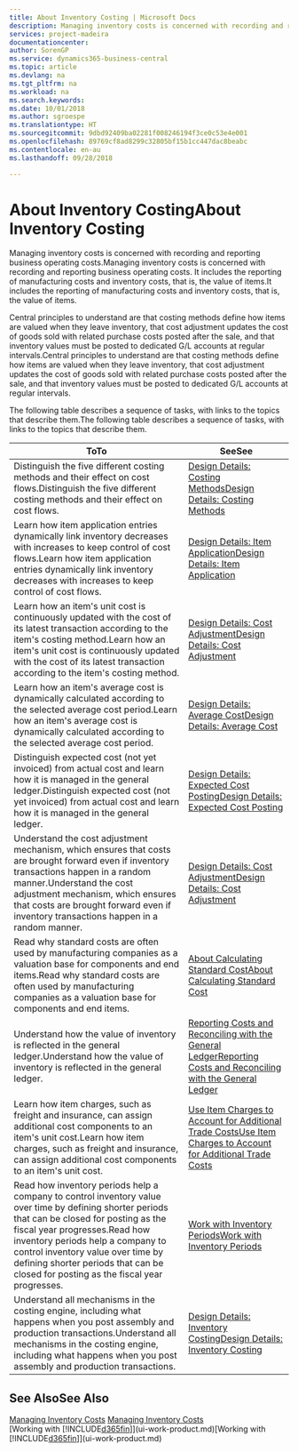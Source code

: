 ```yaml
---
title: About Inventory Costing | Microsoft Docs
description: Managing inventory costs is concerned with recording and reporting business operating costs. It includes the reporting of manufacturing costs and inventory costs, that is, the value of items.
services: project-madeira
documentationcenter: 
author: SorenGP
ms.service: dynamics365-business-central
ms.topic: article
ms.devlang: na
ms.tgt_pltfrm: na
ms.workload: na
ms.search.keywords: 
ms.date: 10/01/2018
ms.author: sgroespe
ms.translationtype: HT
ms.sourcegitcommit: 9dbd92409ba02281f008246194f3ce0c53e4e001
ms.openlocfilehash: 89769cf8ad8299c32805bf15b1cc447dac8beabc
ms.contentlocale: en-au
ms.lasthandoff: 09/28/2018

---
```

# <a name="about-inventory-costing"></a><span data-ttu-id="1ed45-104">About Inventory Costing</span><span class="sxs-lookup"><span data-stu-id="1ed45-104">About Inventory Costing</span></span>
<span data-ttu-id="1ed45-105">Managing inventory costs is concerned with recording and reporting business operating costs.</span><span class="sxs-lookup"><span data-stu-id="1ed45-105">Managing inventory costs is concerned with recording and reporting business operating costs.</span></span> <span data-ttu-id="1ed45-106">It includes the reporting of manufacturing costs and inventory costs, that is, the value of items.</span><span class="sxs-lookup"><span data-stu-id="1ed45-106">It includes the reporting of manufacturing costs and inventory costs, that is, the value of items.</span></span>  

 <span data-ttu-id="1ed45-107">Central principles to understand are that costing methods define how items are valued when they leave inventory, that cost adjustment updates the cost of goods sold with related purchase costs posted after the sale, and that inventory values must be posted to dedicated G/L accounts at regular intervals.</span><span class="sxs-lookup"><span data-stu-id="1ed45-107">Central principles to understand are that costing methods define how items are valued when they leave inventory, that cost adjustment updates the cost of goods sold with related purchase costs posted after the sale, and that inventory values must be posted to dedicated G/L accounts at regular intervals.</span></span>  

 <span data-ttu-id="1ed45-108">The following table describes a sequence of tasks, with links to the topics that describe them.</span><span class="sxs-lookup"><span data-stu-id="1ed45-108">The following table describes a sequence of tasks, with links to the topics that describe them.</span></span>   

|<span data-ttu-id="1ed45-109">**To**</span><span class="sxs-lookup"><span data-stu-id="1ed45-109">**To**</span></span>|<span data-ttu-id="1ed45-110">**See**</span><span class="sxs-lookup"><span data-stu-id="1ed45-110">**See**</span></span>|  
|------------|-------------|  
|<span data-ttu-id="1ed45-111">Distinguish the five different costing methods and their effect on cost flows.</span><span class="sxs-lookup"><span data-stu-id="1ed45-111">Distinguish the five different costing methods and their effect on cost flows.</span></span>|[<span data-ttu-id="1ed45-112">Design Details: Costing Methods</span><span class="sxs-lookup"><span data-stu-id="1ed45-112">Design Details: Costing Methods</span></span>](design-details-costing-methods.md)|  
|<span data-ttu-id="1ed45-113">Learn how item application entries dynamically link inventory decreases with increases to keep control of cost flows.</span><span class="sxs-lookup"><span data-stu-id="1ed45-113">Learn how item application entries dynamically link inventory decreases with increases to keep control of cost flows.</span></span>|[<span data-ttu-id="1ed45-114">Design Details: Item Application</span><span class="sxs-lookup"><span data-stu-id="1ed45-114">Design Details: Item Application</span></span>](design-details-item-application.md)|  
|<span data-ttu-id="1ed45-115">Learn how an item's unit cost is continuously updated with the cost of its latest transaction according to the item's costing method.</span><span class="sxs-lookup"><span data-stu-id="1ed45-115">Learn how an item's unit cost is continuously updated with the cost of its latest transaction according to the item's costing method.</span></span>|[<span data-ttu-id="1ed45-116">Design Details: Cost Adjustment</span><span class="sxs-lookup"><span data-stu-id="1ed45-116">Design Details: Cost Adjustment</span></span>](design-details-cost-adjustment.md)|  
|<span data-ttu-id="1ed45-117">Learn how an item's average cost is dynamically calculated according to the selected average cost period.</span><span class="sxs-lookup"><span data-stu-id="1ed45-117">Learn how an item's average cost is dynamically calculated according to the selected average cost period.</span></span>|[<span data-ttu-id="1ed45-118">Design Details: Average Cost</span><span class="sxs-lookup"><span data-stu-id="1ed45-118">Design Details: Average Cost</span></span>](design-details-average-cost.md)|  
|<span data-ttu-id="1ed45-119">Distinguish expected cost (not yet invoiced) from actual cost and learn how it is managed in the general ledger.</span><span class="sxs-lookup"><span data-stu-id="1ed45-119">Distinguish expected cost (not yet invoiced) from actual cost and learn how it is managed in the general ledger.</span></span>|[<span data-ttu-id="1ed45-120">Design Details: Expected Cost Posting</span><span class="sxs-lookup"><span data-stu-id="1ed45-120">Design Details: Expected Cost Posting</span></span>](design-details-expected-cost-posting.md)|  
|<span data-ttu-id="1ed45-121">Understand the cost adjustment mechanism, which ensures that costs are brought forward even if inventory transactions happen in a random manner.</span><span class="sxs-lookup"><span data-stu-id="1ed45-121">Understand the cost adjustment mechanism, which ensures that costs are brought forward even if inventory transactions happen in a random manner.</span></span>|[<span data-ttu-id="1ed45-122">Design Details: Cost Adjustment</span><span class="sxs-lookup"><span data-stu-id="1ed45-122">Design Details: Cost Adjustment</span></span>](design-details-cost-adjustment.md)|  
|<span data-ttu-id="1ed45-123">Read why standard costs are often used by manufacturing companies as a valuation base for components and end items.</span><span class="sxs-lookup"><span data-stu-id="1ed45-123">Read why standard costs are often used by manufacturing companies as a valuation base for components and end items.</span></span>|[<span data-ttu-id="1ed45-124">About Calculating Standard Cost</span><span class="sxs-lookup"><span data-stu-id="1ed45-124">About Calculating Standard Cost</span></span>](finance-about-calculating-standard-cost.md)|  
|<span data-ttu-id="1ed45-125">Understand how the value of inventory is reflected in the general ledger.</span><span class="sxs-lookup"><span data-stu-id="1ed45-125">Understand how the value of inventory is reflected in the general ledger.</span></span>|[<span data-ttu-id="1ed45-126">Reporting Costs and Reconciling with the General Ledger</span><span class="sxs-lookup"><span data-stu-id="1ed45-126">Reporting Costs and Reconciling with the General Ledger</span></span>](finance-report-costs-and-reconcile-with-the-general-ledger.md)|  
|<span data-ttu-id="1ed45-127">Learn how item charges, such as freight and insurance, can assign additional cost components to an item's unit cost.</span><span class="sxs-lookup"><span data-stu-id="1ed45-127">Learn how item charges, such as freight and insurance, can assign additional cost components to an item's unit cost.</span></span>|[<span data-ttu-id="1ed45-128">Use Item Charges to Account for Additional Trade Costs</span><span class="sxs-lookup"><span data-stu-id="1ed45-128">Use Item Charges to Account for Additional Trade Costs</span></span>](payables-how-assign-item-charges.md)|  
|<span data-ttu-id="1ed45-129">Read how inventory periods help a company to control inventory value over time by defining shorter periods that can be closed for posting as the fiscal year progresses.</span><span class="sxs-lookup"><span data-stu-id="1ed45-129">Read how inventory periods help a company to control inventory value over time by defining shorter periods that can be closed for posting as the fiscal year progresses.</span></span>|[<span data-ttu-id="1ed45-130">Work with Inventory Periods</span><span class="sxs-lookup"><span data-stu-id="1ed45-130">Work with Inventory Periods</span></span>](finance-how-to-work-with-inventory-periods.md)|  
|<span data-ttu-id="1ed45-131">Understand all mechanisms in the costing engine, including what happens when you post assembly and production transactions.</span><span class="sxs-lookup"><span data-stu-id="1ed45-131">Understand all mechanisms in the costing engine, including what happens when you post assembly and production transactions.</span></span>|[<span data-ttu-id="1ed45-132">Design Details: Inventory Costing</span><span class="sxs-lookup"><span data-stu-id="1ed45-132">Design Details: Inventory Costing</span></span>](design-details-inventory-costing.md)|

## <a name="see-also"></a><span data-ttu-id="1ed45-133">See Also</span><span class="sxs-lookup"><span data-stu-id="1ed45-133">See Also</span></span>
<span data-ttu-id="1ed45-134">[Managing Inventory Costs](finance-manage-inventory-costs.md)  </span><span class="sxs-lookup"><span data-stu-id="1ed45-134">[Managing Inventory Costs](finance-manage-inventory-costs.md)  </span></span>  
<span data-ttu-id="1ed45-135">[Working with [!INCLUDE[d365fin](includes/d365fin_md.md)]](ui-work-product.md)</span><span class="sxs-lookup"><span data-stu-id="1ed45-135">[Working with [!INCLUDE[d365fin](includes/d365fin_md.md)]](ui-work-product.md)</span></span>

